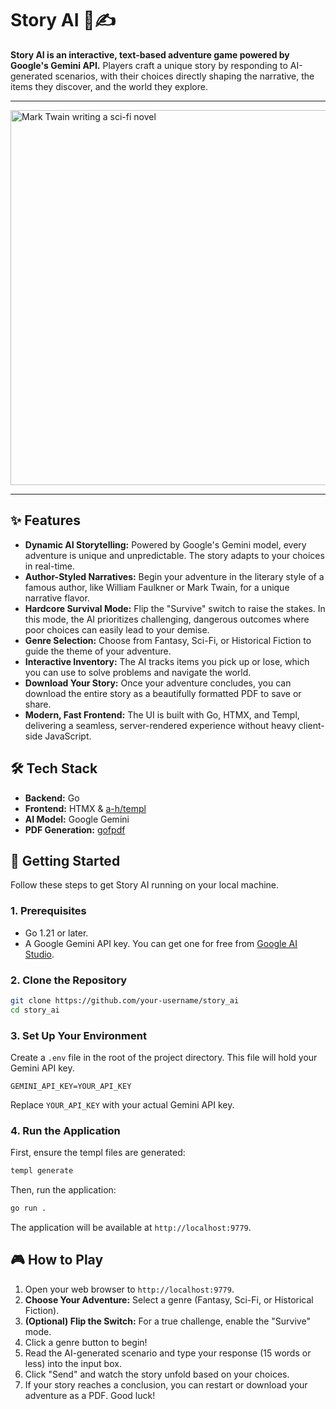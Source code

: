 # Story AI 🤖✍️

**Story AI is an interactive, text-based adventure game powered by Google's Gemini API.** Players craft a unique story by responding to AI-generated scenarios, with their choices directly shaping the narrative, the items they discover, and the world they explore.

---

<img src="https://github.com/user-attachments/assets/131c1b8d-5373-4e93-87e8-940b57b83e6a" alt="Mark Twain writing a sci-fi novel" width=600>

---

## ✨ Features

*   **Dynamic AI Storytelling:** Powered by Google's Gemini model, every adventure is unique and unpredictable. The story adapts to your choices in real-time.
*   **Author-Styled Narratives:** Begin your adventure in the literary style of a famous author, like William Faulkner or Mark Twain, for a unique narrative flavor.
*   **Hardcore Survival Mode:** Flip the "Survive" switch to raise the stakes. In this mode, the AI prioritizes challenging, dangerous outcomes where poor choices can easily lead to your demise.
*   **Genre Selection:** Choose from Fantasy, Sci-Fi, or Historical Fiction to guide the theme of your adventure.
*   **Interactive Inventory:** The AI tracks items you pick up or lose, which you can use to solve problems and navigate the world.
*   **Download Your Story:** Once your adventure concludes, you can download the entire story as a beautifully formatted PDF to save or share.
*   **Modern, Fast Frontend:** The UI is built with Go, HTMX, and Templ, delivering a seamless, server-rendered experience without heavy client-side JavaScript.

## 🛠️ Tech Stack

*   **Backend:** Go
*   **Frontend:** HTMX & [a-h/templ](https://github.com/a-h/templ)
*   **AI Model:** Google Gemini
*   **PDF Generation:** [gofpdf](https://github.com/jung-kurt/gofpdf)

## 🚀 Getting Started

Follow these steps to get Story AI running on your local machine.

### 1. Prerequisites

*   Go 1.21 or later.
*   A Google Gemini API key. You can get one for free from [Google AI Studio](https://aistudio.google.com/app/apikey).

### 2. Clone the Repository

```bash
git clone https://github.com/your-username/story_ai
cd story_ai
```

### 3. Set Up Your Environment

Create a `.env` file in the root of the project directory. This file will hold your Gemini API key.

```
GEMINI_API_KEY=YOUR_API_KEY
```

Replace `YOUR_API_KEY` with your actual Gemini API key.

### 4. Run the Application

First, ensure the templ files are generated:
```bash
templ generate
```

Then, run the application:
```bash
go run .
```

The application will be available at `http://localhost:9779`.

## 🎮 How to Play

1.  Open your web browser to `http://localhost:9779`.
2.  **Choose Your Adventure:** Select a genre (Fantasy, Sci-Fi, or Historical Fiction).
3.  **(Optional) Flip the Switch:** For a true challenge, enable the "Survive" mode.
4.  Click a genre button to begin!
5.  Read the AI-generated scenario and type your response (15 words or less) into the input box.
6.  Click "Send" and watch the story unfold based on your choices.
7.  If your story reaches a conclusion, you can restart or download your adventure as a PDF. Good luck!
